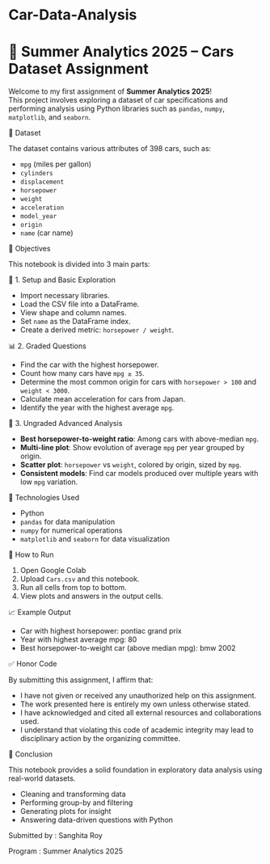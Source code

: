# Car-Data-Analysis
# 🚗 Summer Analytics 2025 – Cars Dataset Assignment

Welcome to my first assignment of **Summer Analytics 2025**!  
This project involves exploring a dataset of car specifications and performing analysis using Python libraries such as `pandas`, `numpy`, `matplotlib`, and `seaborn`.

📁 Dataset

The dataset contains various attributes of 398 cars, such as:

- `mpg` (miles per gallon)
- `cylinders`
- `displacement`
- `horsepower`
- `weight`
- `acceleration`
- `model_year`
- `origin`
- `name` (car name)

📌 Objectives

This notebook is divided into 3 main parts:

🧰 1. Setup and Basic Exploration
- Import necessary libraries.
- Load the CSV file into a DataFrame.
- View shape and column names.
- Set `name` as the DataFrame index.
- Create a derived metric: `horsepower / weight`.

📊 2. Graded Questions
- Find the car with the highest horsepower.
- Count how many cars have `mpg ≥ 35`.
- Determine the most common origin for cars with `horsepower > 100` and `weight < 3000`.
- Calculate mean acceleration for cars from Japan.
- Identify the year with the highest average `mpg`.

🔬 3. Ungraded Advanced Analysis
- **Best horsepower-to-weight ratio**: Among cars with above-median `mpg`.
- **Multi-line plot**: Show evolution of average `mpg` per year grouped by origin.
- **Scatter plot**: `horsepower` vs `weight`, colored by origin, sized by `mpg`.
- **Consistent models**: Find car models produced over multiple years with low `mpg` variation.

🧪 Technologies Used

- Python 
- `pandas` for data manipulation
- `numpy` for numerical operations
- `matplotlib` and `seaborn` for data visualization

🚀 How to Run

1. Open Google Colab
2. Upload `Cars.csv` and this notebook.
3. Run all cells from top to bottom.
4. View plots and answers in the output cells.

📈 Example Output

- Car with highest horsepower: pontiac grand prix
- Year with highest average mpg: 80
- Best horsepower-to-weight car (above median mpg): bmw 2002

✅ Honor Code

By submitting this assignment, I affirm that:

- I have not given or received any unauthorized help on this assignment.
- The work presented here is entirely my own unless otherwise stated.
- I have acknowledged and cited all external resources and collaborations used.
- I understand that violating this code of academic integrity may lead to disciplinary action by the organizing committee.

🏁 Conclusion

This notebook provides a solid foundation in exploratory data analysis using real-world datasets.

- Cleaning and transforming data
- Performing group-by and filtering
- Generating plots for insight
- Answering data-driven questions with Python

Submitted by : Sanghita Roy

Program : Summer Analytics 2025
